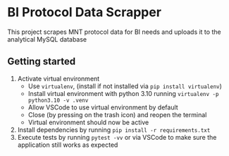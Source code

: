 # BI Protocol Data Scrapper

This project scrapes MNT protocol data for BI needs and uploads it to the analytical MySQL database

## Getting started

1. Activate virtual environment
   - Use `virtualenv`, (install if not installed via `pip install virtualenv`)
   - Install virtual environment with python 3.10 running `virtualenv -p python3.10 -v .venv`
   - Allow VSCode to use virtual environment by default
   - Close (by pressing on the trash icon) and reopen the terminal
   - Virtual environment should now be active
2. Install dependencies by running `pip install -r requirements.txt`
3. Execute tests by running `pytest -vv` or via VSCode to make sure the application still works as expected
